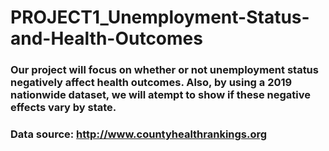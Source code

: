 # PROJECT1_Unemployment-Status-and-Health-Outcomes

### Our project will focus on whether or not unemployment status negatively affect health outcomes. Also, by using a 2019 nationwide dataset, we will atempt to show if these negative effects vary by state. 

### Data source: http://www.countyhealthrankings.org